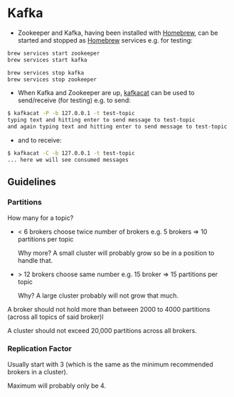 # Kafka

- Zookeeper and Kafka, having been installed with [Homebrew](https://brew.sh), can be started and stopped as [Homebrew](https://brew.sh) services e.g. for testing:

``` bash
brew services start zookeeper
brew services start kafka
```

```bash
brew services stop kafka
brew services stop zookeeper
```

- When Kafka and Zookeeper are up, [kafkacat](https://github.com/edenhill/kafkacat) can be used to send/receive (for testing) e.g. to send:

```bash
$ kafkacat -P -b 127.0.0.1 -t test-topic
typing text and hitting enter to send message to test-topic 
and again typing text and hitting enter to send message to test-topic 
```

- and to receive:
  
```bash
$ kafkacat -C -b 127.0.0.1 -t test-topic
... here we will see consumed messages
```

## Guidelines

### Partitions

How many for a topic?

- < 6 brokers choose twice number of brokers e.g. 5 brokers => 10 partitions per topic

  Why more? A small cluster will probably grow so be in a position to handle that.

- \> 12 brokers choose same number e.g. 15 broker => 15 partitions per topic

  Why? A large cluster probably will not grow that much.

A broker should not hold more than between 2000 to 4000 partitions (across all topics of said broker)l

A cluster should not exceed 20,000 partitions across all brokers.

### Replication Factor

Usually start with 3 (which is the same as the minimum recommended brokers in a cluster).

Maximum will probably only be 4.